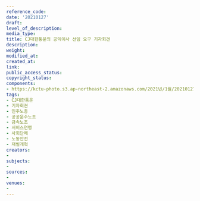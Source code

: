 ```yaml
---
reference_code: 
date: '20210127'
draft: 
level_of_description: 
media_type: 
title: CJ대한통운의 공익이사 선임 요구 기자회견
description: 
weight: 
modified_at: 
created_at: 
link: 
public_access_status: 
copyright_status: 
components:
- https://kctu-photo.s3.ap-northeast-2.amazonaws.com/2021년/1월/20210127-CJ대한통운의+공익이사+선임+요구+기자회견_CJ대한통운_기자회견_민주노총_공공운수노조_금속노조_서비스연맹_사회단체_노동안전_재벌개혁/_1DX8443.jpg
tags:
- CJ대한통운
- 기자회견
- 민주노총
- 공공운수노조
- 금속노조
- 서비스연맹
- 사회단체
- 노동안전
- 재벌개혁
creators:
- 
subjects:
- 
sources:
- 
venues:
- 
---
```

